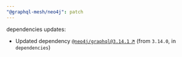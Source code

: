 ```yaml
---
"@graphql-mesh/neo4j": patch
---
```

dependencies updates:
  - Updated dependency [`@neo4j/graphql@3.14.1` ↗︎](https://www.npmjs.com/package/@neo4j/graphql/v/3.14.1) (from `3.14.0`, in `dependencies`)
